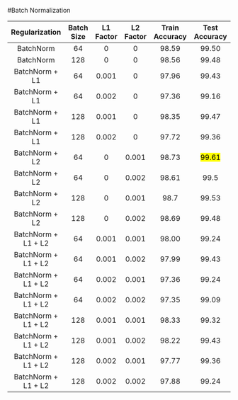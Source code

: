 #Batch Normalization

|    Regularization   | Batch Size | L1 Factor | L2 Factor | Train Accuracy | Test Accuracy |
|:-------------------:|:----------:|:---------:|:---------:|:--------------:|:-------------:|
|      BatchNorm      |     64     |     0     |     0     |      98.59     |     99.50     |
|      BatchNorm      |     128    |     0     |     0     |      98.56     |     99.48     |
|    BatchNorm + L1   |     64     |   0.001   |     0     |      97.96     |     99.43     |
|    BatchNorm + L1   |     64     |   0.002   |     0     |      97.36     |     99.16     |
|    BatchNorm + L1   |     128    |   0.001   |     0     |      98.35     |     99.47     |
|    BatchNorm + L1   |     128    |   0.002   |     0     |      97.72     |     99.36     |
|    BatchNorm + L2   |     64     |     0     |   0.001   |      98.73     |<mark>99.61</mark>     |
|    BatchNorm + L2   |     64     |     0     |   0.002   |      98.61     |      99.5     |
|    BatchNorm + L2   |     128    |     0     |   0.001   |      98.7      |     99.53     |
|    BatchNorm + L2   |     128    |     0     |   0.002   |      98.69     |     99.48     |
| BatchNorm + L1 + L2 |     64     |   0.001   |   0.001   |      98.00     |     99.24     |
| BatchNorm + L1 + L2 |     64     |   0.001   |   0.002   |      97.99     |     99.43     |
| BatchNorm + L1 + L2 |     64     |   0.002   |   0.001   |      97.36     |     99.24     |
| BatchNorm + L1 + L2 |     64     |   0.002   |   0.002   |      97.35     |     99.09     |
| BatchNorm + L1 + L2 |     128    |   0.001   |   0.001   |      98.33     |     99.32     |
| BatchNorm + L1 + L2 |     128    |   0.001   |   0.002   |      98.22     |     99.43     |
| BatchNorm + L1 + L2 |     128    |   0.002   |   0.001   |      97.77     |     99.36     |
| BatchNorm + L1 + L2 |     128    |   0.002   |   0.002   |      97.88     |     99.24     |
